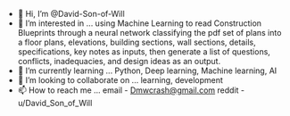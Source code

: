 - 👋 Hi, I’m @David-Son-of-Will
- 👀 I’m interested in ...
using Machine Learning to read Construction Blueprints through a neural network classifying the pdf set of plans into a floor plans, elevations, building sections, wall sections, details, specifications, key notes as inputs, then generate a list of questions, conflicts, inadequacies, and design ideas as an output. 
- 🌱 I’m currently learning ...
Python, Deep learning, Machine learning, AI 
- 💞️ I’m looking to collaborate on ...
learning, development
- 📫 How to reach me ...
email - Dmwcrash@gmail.com
reddit - u/David_Son_of_Will
<!---
David-Son-of-Will/David-Son-of-Will is a ✨ special ✨ repository because its `README.md` (this file) appears on your GitHub profile.
You can click the Preview link to take a look at your changes.
--->
